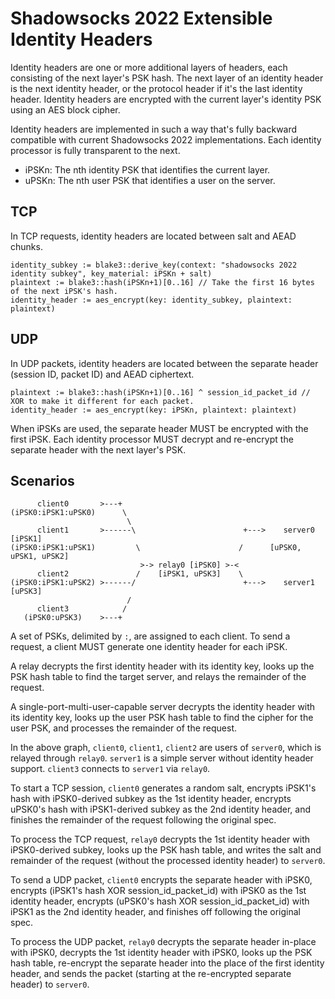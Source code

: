 # Shadowsocks 2022 Extensible Identity Headers

Identity headers are one or more additional layers of headers, each consisting of the next layer's PSK hash. The next layer of an identity header is the next identity header, or the protocol header if it's the last identity header. Identity headers are encrypted with the current layer's identity PSK using an AES block cipher.

Identity headers are implemented in such a way that's fully backward compatible with current Shadowsocks 2022 implementations. Each identity processor is fully transparent to the next.

- iPSKn: The nth identity PSK that identifies the current layer.
- uPSKn: The nth user PSK that identifies a user on the server.

## TCP

In TCP requests, identity headers are located between salt and AEAD chunks.

```
identity_subkey := blake3::derive_key(context: "shadowsocks 2022 identity subkey", key_material: iPSKn + salt)
plaintext := blake3::hash(iPSKn+1)[0..16] // Take the first 16 bytes of the next iPSK's hash.
identity_header := aes_encrypt(key: identity_subkey, plaintext: plaintext)
```

## UDP

In UDP packets, identity headers are located between the separate header (session ID, packet ID) and AEAD ciphertext.

```
plaintext := blake3::hash(iPSKn+1)[0..16] ^ session_id_packet_id // XOR to make it different for each packet.
identity_header := aes_encrypt(key: iPSKn, plaintext: plaintext)
```

When iPSKs are used, the separate header MUST be encrypted with the first iPSK. Each identity processor MUST decrypt and re-encrypt the separate header with the next layer's PSK.

## Scenarios

```
      client0       >---+
(iPSK0:iPSK1:uPSK0)      \
                          \
      client1       >------\                        +--->    server0 [iPSK1]
(iPSK0:iPSK1:uPSK1)         \                      /      [uPSK0, uPSK1, uPSK2]
                             >-> relay0 [iPSK0] >-<
      client2               /    [iPSK1, uPSK3]    \
(iPSK0:iPSK1:uPSK2) >------/                        +--->    server1 [uPSK3]
                          /
      client3            /
   (iPSK0:uPSK3)    >---+
```

A set of PSKs, delimited by `:`, are assigned to each client. To send a request, a client MUST generate one identity header for each iPSK.

A relay decrypts the first identity header with its identity key, looks up the PSK hash table to find the target server, and relays the remainder of the request.

A single-port-multi-user-capable server decrypts the identity header with its identity key, looks up the user PSK hash table to find the cipher for the user PSK, and processes the remainder of the request.

In the above graph, `client0`, `client1`, `client2` are users of `server0`, which is relayed through `relay0`. `server1` is a simple server without identity header support. `client3` connects to `server1` via `relay0`.

To start a TCP session, `client0` generates a random salt, encrypts iPSK1's hash with iPSK0-derived subkey as the 1st identity header, encrypts uPSK0's hash with iPSK1-derived subkey as the 2nd identity header, and finishes the remainder of the request following the original spec.

To process the TCP request, `relay0` decrypts the 1st identity header with iPSK0-derived subkey, looks up the PSK hash table, and writes the salt and remainder of the request (without the processed identity header) to `server0`.

To send a UDP packet, `client0` encrypts the separate header with iPSK0, encrypts (iPSK1's hash XOR session_id_packet_id) with iPSK0 as the 1st identity header, encrypts (uPSK0's hash XOR session_id_packet_id) with iPSK1 as the 2nd identity header, and finishes off following the original spec.

To process the UDP packet, `relay0` decrypts the separate header in-place with iPSK0, decrypts the 1st identity header with iPSK0, looks up the PSK hash table, re-encrypt the separate header into the place of the first identity header, and sends the packet (starting at the re-encrypted separate header) to `server0`.
